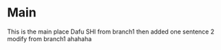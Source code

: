 # Main
This is the main place
Dafu SHI from branch1 then added one sentence 2 modify from branch1 ahahaha
